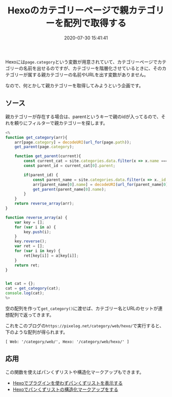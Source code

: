 ﻿---
title: Hexoのカテゴリーページで親カテゴリーを配列で取得する
date: 2020-07-30 15:41:41
post_id: g0kb8m
categories:
  - Web
  - Hexo
tags:
  - JavaScript
  - EJS
---

Hexoには`page.category`という変数が用意されていて、カテゴリーページでカテゴリーの名前を出せるのですが、カテゴリーを階層化させているときに、そのカテゴリーが属する親カテゴリーの名前やURLを出す変数がありません。

なので、何とかして親カテゴリーを取得してみようという企画です。

## ソース

親カテゴリーが存在する場合は、parentというキーで親のidが入ってるので、それを頼りにフィルターで親カテゴリーを探します。

```javascript
<%
function get_category(arr){
    arr[page.category] = decodeURI(url_for(page.path));
    get_parent(page.category);

    function get_parent(current){
        const current_cat = site.categories.data.filter(x => x.name === current );
        const parent_id = current_cat[0].parent;

        if(parent_id) {
            const parent_name = site.categories.data.filter(x => x._id === parent_id);
            arr[parent_name[0].name] = decodeURI(url_for(parent_name[0].path));
            get_parent(parent_name[0].name);
        }
    }
    return reverse_array(arr);
}

function reverse_array(a) {
    var key = [];
    for (var i in a) {
        key.push(i);
    }
    key.reverse();
    var ret = [];
    for (var i in key) {
        ret[key[i]] = a[key[i]];
    }
    return ret;
}


let cat = {};
cat = get_category(cat);
console.log(cat);
%>
```

空の配列を作って`get_category()`に渡せば、カテゴリー名とURLのセットが連想配列で返ってきます。

これをこのブログの`https://pixelog.net/category/web/hexo/`で実行すると、下のような配列が得られます。

```plaintext
[ Web: '/category/web/', Hexo: '/category/web/hexo/' ]
```


## 応用

この関数を使えばパンくずリストや構造化マークアップもできます。

- [Hexoでプラグインを使わずパンくずリストを表示する](/post/xzr273/)
- [Hexoでパンくずリストの構造化マークアップをする](/post/surt79/)
